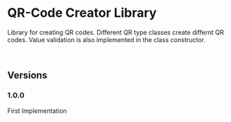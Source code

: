 # QR-Code Creator Library
Library for creating QR codes. Different QR type classes create differnt QR codes. 
Value validation is also implemented in the class constructor. 

<br/>

## Versions

### 1.0.0
First Implementation